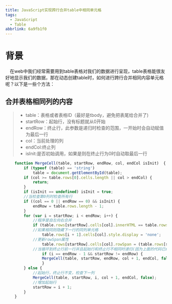 ```yaml
---
title: JavaScript实现跨行合并table中相同单元格
tags:
  - JavaScript
  - Table
abbrlink: 6a9fb1f0
---
```

# 背景
&emsp;在web中我们经常需要用到table表格对我们的数据进行呈现，table表格能很友好地显示我们的数据，那在动态创建table时，如何进行跨行合并相同内容单元格呢？以下是一些个方法：
<!--more-->
## 合并表格相同列的内容
>* table：表格或者表格ID（最好是tbody，避免把表尾给合并了)
>* startRow：起始行，没有标题就从0开始
>* endRow：终止行，此参数是递归时检查的范围，一开始时会自动赋值为最后一行
>* col：当前处理的列
>* endCol:终止列
>* isInit:是否初始调用，如果是则在终止行为0时自动取最后一行
~~~js
    function MergeCell(table, startRow, endRow, col, endCol isInit)  {
        if (typeof (table) == 'string')
            table = document.getElementById(table);
        if (col >= table.rows[0].cells.length || col > endCol) {
            return;
        }
        if (isInit == undefined) isInit = true;
        //当检查第0列时检查所有行
        if ((col == 0 || endRow == 0) && isInit) {
            endRow = table.rows.length - 1;
        }
        for (var i = startRow; i < endRow; i++) {
            //程序是自左向右合并
            if (table.rows[startRow].cells[col].innerHTML == table.rows[i + 1].cells[col].innerHTML) {
            //如果相同则隐藏下一行的同列单元格
                table.rows[i + 1].cells[col].style.display = 'none';
            //更新rowSpan属性
                table.rows[startRow].cells[col].rowSpan = (table.rows[startRow].cells[col].rowSpan | 0) + 1;
            //当循环到终止行前一行并且起始行和终止行不相同时递归(因为上面的代码已经检查了i+1行，所以此处只到endRow-1)
                if (i == endRow - 1 && startRow != endRow) {
                MergeCell(table, startRow, endRow, col + 1, endCol, false);
                }
        } else {
            //起始行，终止行不变，检查下一列
            MergeCell(table, startRow, i, col + 1, endCol, false);
            //增加起始行
            startRow = i + 1;
        }
    }
~~~